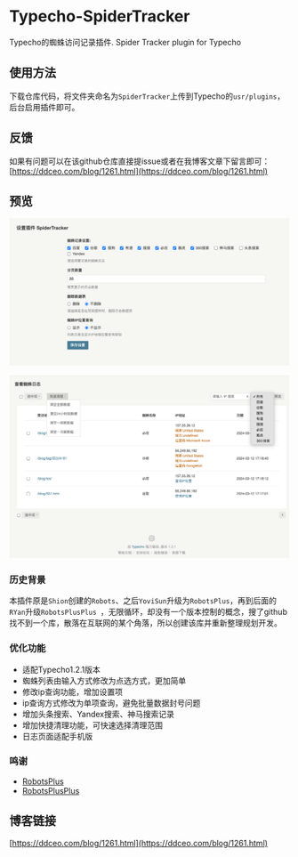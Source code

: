# Typecho-SpiderTracker

Typecho的蜘蛛访问记录插件. Spider Tracker plugin for Typecho

## 使用方法

下载仓库代码，将文件夹命名为`SpiderTracker`上传到Typecho的`usr/plugins`，后台启用插件即可。

## 反馈

如果有问题可以在该github仓库直接提issue或者在我博客文章下留言即可：[https://ddceo.com/blog/1261.html](https://ddceo.com/blog/1261.html)

## 预览

![](./pre1.png)

![](./pre2.png)

### 历史背景

本插件原是`Shion`创建的`Robots`、之后`YoviSun`升级为`RobotsPlus`，再到后面的`RYan`升级`RobotsPlusPlus `，无限循环，却没有一个版本控制的概念，搜了github找不到一个库，散落在互联网的某个角落，所以创建该库并重新整理规划开发。


### 优化功能

* 适配Typecho1.2.1版本
* 蜘蛛列表由输入方式修改为点选方式，更加简单
* 修改ip查询功能，增加设置项
* ip查询方式修改为单项查询，避免批量数据封号问题
* 增加头条搜索、Yandex搜索、神马搜索记录
* 增加快捷清理功能，可快速选择清理范围
* 日志页面适配手机版

### 鸣谢

* [RobotsPlus](https://www.yovisun.com/archive/typecho-plugin-robotsplus.html)
* [RobotsPlusPlus](https://xiamp.net/archives/typecho-spider-visit-record-plugin-enhanced-enhanced-version-RobotsPlusPlus.html)

## 博客链接

[https://ddceo.com/blog/1261.html](https://ddceo.com/blog/1261.html)